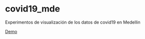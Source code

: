 # covid19_mde
Experimentos de visualización de los datos de covid19 en Medellin

[Demo](http://daquina.io/static/covid19_mde.html)
